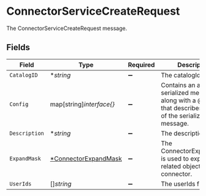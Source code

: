 # ConnectorServiceCreateRequest

The ConnectorServiceCreateRequest message.


## Fields

| Field                                                                                                          | Type                                                                                                           | Required                                                                                                       | Description                                                                                                    |
| -------------------------------------------------------------------------------------------------------------- | -------------------------------------------------------------------------------------------------------------- | -------------------------------------------------------------------------------------------------------------- | -------------------------------------------------------------------------------------------------------------- |
| `CatalogID`                                                                                                    | **string*                                                                                                      | :heavy_minus_sign:                                                                                             | The catalogId field.                                                                                           |
| `Config`                                                                                                       | map[string]*interface{}*                                                                                       | :heavy_minus_sign:                                                                                             | Contains an arbitrary serialized message along with a @type that describes the type of the serialized message. |
| `Description`                                                                                                  | **string*                                                                                                      | :heavy_minus_sign:                                                                                             | The description field.                                                                                         |
| `ExpandMask`                                                                                                   | [*ConnectorExpandMask](../../models/shared/connectorexpandmask.md)                                             | :heavy_minus_sign:                                                                                             | The ConnectorExpandMask is used to expand related objects on a connector.                                      |
| `UserIds`                                                                                                      | []*string*                                                                                                     | :heavy_minus_sign:                                                                                             | The userIds field.                                                                                             |